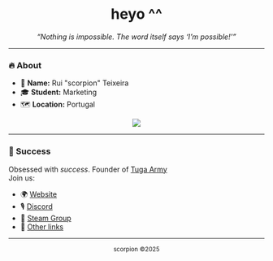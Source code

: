 <h1 align="center">heyo ^^</h1>

<p align="center"><em>“Nothing is impossible. The word itself says ‘I’m possible!’”</em></p>

---

### 🔥 About
- 🧠 **Name:** Rui "scorpion" Teixeira  
- 🎓 **Student:** Marketing  
- 🗺️ **Location:** Portugal  

<p align="center">
  <img src="https://discord.c99.nl/widget/theme-4/373186714996310026.png" />
</p>

---

### 💼 Success

Obsessed with *success*. Founder of [Tuga Army](https://tugaarmy.pt)  
Join us:  
- 🌍 [Website](https://tugaarmy.pt)  
- 🎙️ [Discord](https://discord.gg/tugaarmy)  
- 📌 [Steam Group](https://steamcommunity.com/groups/tugaarmycm)  
- 🔗 [Other links](https://linktr.ee/tugaarmy)  


---

<p align="center"><sub>scorpion ©2025</sub></p>
